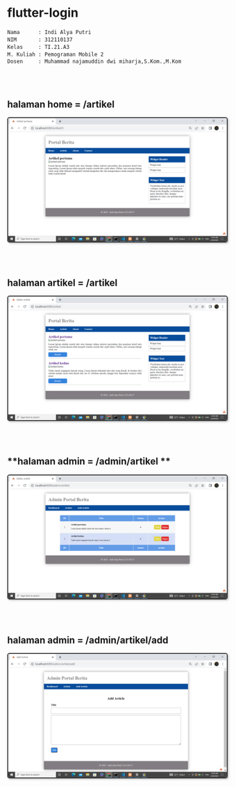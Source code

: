 # flutter-login 
```bash
Nama      : Indi Alya Putri
NIM       : 312110137
Kelas     : TI.21.A3
M. Kuliah : Pemograman Mobile 2
Dosen     : Muhammad najamuddin dwi miharja,S.Kom.,M.Kom
```
</br></br>
 
## **halaman home = /artikel**

<img src="image/1.png" style="border: 2px solid #333; border-radius: 5px; box-shadow: 2px 2px 4px #00000040">

</br></br>

## **halaman artikel = /artikel**

<img src="image/2.png" style="border: 2px solid #333; border-radius: 5px; box-shadow: 2px 2px 4px #00000040">

</br></br>

## **halaman admin = /admin/artikel **

<img src="image/3.png" style="border: 2px solid #333; border-radius: 5px; box-shadow: 2px 2px 4px #00000040">

</br></br>

## **halaman admin = /admin/artikel/add**

<img src="image/4.png" style="border: 2px solid #333; border-radius: 5px; box-shadow: 2px 2px 4px #00000040">

</br></br>


